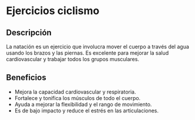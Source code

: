 # Ejercicios ciclismo

## Descripción
La natación es un ejercicio que involucra mover el cuerpo a través del agua usando los brazos y las piernas. Es excelente para mejorar la salud cardiovascular y trabajar todos los grupos musculares.

## Beneficios
- Mejora la capacidad cardiovascular y respiratoria.
- Fortalece y tonifica los músculos de todo el cuerpo.
- Ayuda a mejorar la flexibilidad y el rango de movimiento.
- Es de bajo impacto y reduce el estrés en las articulaciones.